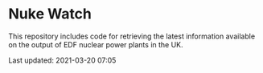 # Nuke Watch

This repository includes code for retrieving the latest information available on the output of EDF nuclear power plants in the UK.

Last updated: 2021-03-20 07:05